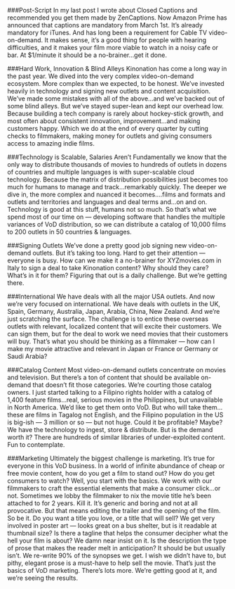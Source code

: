 ###Post-Script
In my last post I wrote about Closed Captions and recommended you get them made by ZenCaptions. Now Amazon Prime has announced that captions are mandatory from March 1st. It’s already mandatory for iTunes. And has long been a requirement for Cable TV video-on-demand. It makes sense, it’s a good thing for people with hearing difficulties, and it makes your film more viable to watch in a noisy cafe or bar. At $1/minute it should be a no-brainer…get it done.

###Hard Work, Innovation & Blind Alleys
Kinonation has come a long way in the past year. We dived into the very complex video-on-demand ecosystem. More complex than we expected, to be honest. We’ve invested heavily in technology and signing new outlets and content acquisition. We’ve made some mistakes with all of the above…and we’ve backed out of some blind alleys. But we’ve stayed super-lean and kept our overhead low. Because building a tech company is rarely about hockey-stick growth, and most often about consistent innovation, improvement…and making customers happy. Which we do at the end of every quarter by cutting checks to filmmakers, making money for outlets and giving consumers access to amazing indie films.

###Technology is Scalable, Salaries Aren’t
Fundamentally we know that the only way to distribute thousands of movies to hundreds of outlets in dozens of countries and multiple languages is with super-scalable cloud technology. Because the matrix of distribution possibilities just becomes too much for humans to manage and track…remarkably quickly. The deeper we dive in, the more complex and nuanced it becomes….films and formats and outlets and territories and languages and deal terms and…on and on. Technology is good at this stuff, humans not so much. So that’s what we spend most of our time on — developing software that handles the multiple variances of VoD distribution, so we can distribute a catalog of 10,000 films to 200 outlets in 50 countries & languages.

###Signing Outlets
We’ve done a pretty good job signing new video-on-demand outlets. But it’s taking too long. Hard to get their attention — everyone is busy. How can we make it a no-brainer for XYZmovies.com in Italy to sign a deal to take Kinonation content? Why should they care? What’s in it for them?  Figuring that out is a daily challenge. But we’re getting there.

###International
We have deals with all the major USA outlets. And now we’re very focused on international. We have deals with outlets in the UK, Spain, Germany, Australia, Japan, Arabia, China, New Zealand. And we’re just scratching the surface. The challenge is to entice these overseas outlets with relevant, localized content that will excite their customers. We can sign them, but for the deal to work we need movies that their customers will buy. That’s what you should be thinking as a filmmaker — how can I make my movie attractive and relevant in Japan or France or Germany or Saudi Arabia?

###Catalog Content
Most video-on-demand outlets concentrate on movies and television. But there’s a ton of content that should be available on-demand that doesn’t fit those categories. We’re courting those catalog owners. I just started talking to a Filipino rights holder with a catalog of 1,400 feature films…real, serious movies in the Philippines, but unavailable in North America. We’d like to get them onto VoD. But who will take them…these are films in Tagalog not English, and the Filipino population in the US is big-ish — 3 million or so — but not huge. Could it be profitable? Maybe? We have the technology to ingest, store & distribute. But is the demand worth it? There are hundreds of similar libraries of under-exploited content. Fun to contemplate.

###Marketing
Ultimately the biggest challenge is marketing. It’s true for everyone in this VoD business. In a world of infinite abundance of cheap or free movie content, how do you get a film to stand out? How do you get consumers to watch? Well, you start with the basics. We work with our filmmakers to craft the essential elements that make a consumer click…or not. Sometimes we lobby the filmmaker to nix the movie title he’s been attached to for 2 years. Kill it. It’s generic and boring and not at all provocative. But that means editing the trailer and the opening of the film. So be it. Do you want a title you love, or a title that will sell? We get very involved in poster art — looks great on a bus shelter, but is it readable at thumbnail size? Is there a tagline that helps the consumer decipher what the hell your film is about? We damn near insist on it. Is the description the type of prose that makes the reader melt in anticipation? It should be but usually isn’t.  We re-write 90% of the synopses we get. I wish we didn’t have to, but pithy, elegant prose is a must-have to help sell the movie. That’s just the basics of VoD marketing. There’s lots more. We’re getting good at it, and we’re seeing the results.
